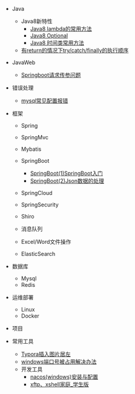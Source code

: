 
* Java

  * Java8新特性
    * [Java8 lambda的常用方法](./docs/Java/Java8lambda的常用方法.md)
    * [Java8 Optional](./docs/Java/Java8Optional.md)
    * [Java8 时间类常用方法](./docs/Java/Java8时间类常用方法.md)
  * [有return的情况下try/catch/finally的执行顺序](./docs/Java/有return的情况下trycatchfinally的执行顺序.md)


* JavaWeb

  * [Springboot请求传参问题](./docs/JavaWeb/Springboot请求传参问题.md)
* 错误处理

  * [mysql常见配置报错](./docs/错误处理/mysql常见配置报错.md)
* 框架

  * Spring
  * SpringMvc
  * Mybatis
  * SpringBoot

    * [SpringBoot(1)SpringBoot入门](./docs/SpringBoot系列/SpringBoot(1)SpringBoot入门.md)
    * [SpringBoot(2)Json数据的处理](./docs/SpringBoot系列/SpringBoot(2)Json数据的处理.md)
  * SpringCloud
  * SpringSecurity
  * Shiro
  * 消息队列
  * Excel/Word文件操作
  * ElasticSearch
* 数据库

  * Mysql
  * Redis
* 运维部署

  * Linux
  * Docker
* 项目
* 常用工具

  * [Typora插入图片居左](./docs/常用工具/Typora插入图片居左.md)
  * [windows端口号被占用解决办法](./docs/常用工具/windows端口号被占用解决办法.md)
  * 开发工具
    * [nacos(windows)安装与配置](./docs/常用工具/nacos(windows)安装与配置.md)
    * [xftp、xshell家庭_学生版](./docs/常用工具/xftp、xshell家庭_学生版（免费下载）.md)


